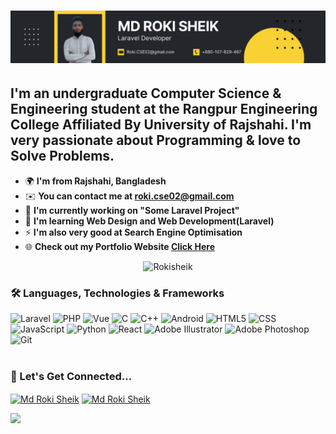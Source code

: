 <h1 align="center">
    <img src="https://github.com/RokiSheik/RokiSheik/blob/main/rokisheikbanner.png" />
</h1>


I'm an undergraduate Computer Science & Engineering student at the Rangpur Engineering College Affiliated By University of Rajshahi. I'm very passionate about Programming & love to Solve Problems.
----------------------------------------------------------------------------------------------------------------------------------------------------------

* 🌍  **I'm from Rajshahi, Bangladesh**
* ✉️  **You can contact me at [roki.cse02@gmail.com](mailto:roki.cse02@gmail.com)**
* 🚀  **I'm currently working on "Some Laravel Project"**
* 🧠  **I'm learning Web Design and Web Development(Laravel)**
* ⚡  **I'm also very good at Search Engine Optimisation**
* 🌐  **Check out my Portfolio Website [Click Here](https://rokisheik.com)**

<p align="center"> <img src="https://komarev.com/ghpvc/?username=rokisheik&label=Profile%20Views&color=0e75b6&style=flat" alt="Rokisheik" height=30 /> </p>


### 🛠 Languages, Technologies & Frameworks
<div align="left"> 
  <img src="https://img.shields.io/badge/Laravel-282C34?logo=laravel&logoColor=yellow" alt="Laravel" title="Laravel" height="30" />
  <img src="https://img.shields.io/badge/PHP-282C34?logo=php&logoColor=yellow" alt="PHP" title="PHP" height="30" />
  <img src="https://img.shields.io/badge/Vue-282C34?logo=vue.js&logoColor=green" alt="Vue" title="Vue" height="30" />
  <img src="https://img.shields.io/badge/C-282C34?logo=c&logoColor=yellow" alt="C" title="C" height="30" />
  <img src="https://img.shields.io/badge/C++-282C34?logo=c%2B%2B&logoColor=blue" alt="C++" title="C++" height="30" />
  <img src="https://img.shields.io/badge/Android-282C34?logo=android&logoColor=3DDC84" alt="Android" title="Android" height="30" />
  <img src="https://img.shields.io/badge/HTML5-282C34?logo=html5&logoColor=E34F26" alt="HTML5" title="HTML5" height="30" />
  <img src="https://img.shields.io/badge/CSS3-282C34?logo=css3&logoColor=1572B6" alt="CSS" title="CSS" height="30" />
  <img src="https://img.shields.io/badge/JavaScript-282C34?logo=javascript&logoColor=F7DF1E" alt="JavaScript" title="JavaScript" height="30" />
  <img src="https://img.shields.io/badge/Python-282C34?logo=python&logoColor=#3776AB" alt="Python" title="Python" height="30" /> 
  <img src="https://img.shields.io/badge/React-282C34?logo=react&logoColor=#61DAFB" alt="React" title="React" height="30" />
  <img src="https://img.shields.io/badge/Illustrator-282C34?logo=adobeillustrator&logoColor=#FF9A00" alt="Adobe Illustrator" title="Adobe Illustrator" height="30" />
  <img src="https://img.shields.io/badge/Photoshop-282C34?logo=adobephotoshop&logoColor=#31A8FF" alt="Adobe Photoshop" title="Adobe Photoshop" height="30" />
  <img src="https://img.shields.io/badge/Git-282C34?logo=git&logoColor=F05032" alt="Git" title="Git" height="30" />
</div> <br/>

### 🔗 Let's Get Connected...
<p align="left">
    <a href="https://linkedin.com/in/rokisheik" target="blank"><img align="center" src="https://img.shields.io/badge/LinkedIn-282C34?logo=linkedin&logoColor=blue" alt="Md Roki Sheik" height="30" /></a>
    <a href="https://fb.com/ahnafshahrearkhan" target="blank"><img align="center" src="https://img.shields.io/badge/Facebook-282C34?logo=facebook&logoColor=blue" alt="Md Roki Sheik" height="30" /></a>

![](https://leetcard.jacoblin.cool/rokisheik?ext=heatmap)
